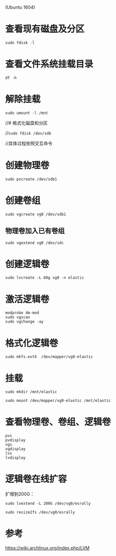 (Ubuntu 1604)

# 查看现有磁盘及分区

`sudo fdisk -l`

# 查看文件系统挂载目录

`df -h`

# 解除挂载

`sudo umount -l /mnt`

//# 格式化磁盘和分区

//`sudo fdisk /dev/sdb`

//具体过程依照交互命令


# 创建物理卷

`sudo pvcreate /dev/sdb1`

# 创建卷组

`sudo vgcreate vg0 /dev/sdb1`

## 物理卷加入已有卷组

`sudo vgextend vg0 /dev/sdc`

# 创建逻辑卷

`sudo lvcreate -L 60g vg0 -n elastic`



# 激活逻辑卷

	
```
modprobe dm-mod
sudo vgscan
sudo vgchange -ay
```

# 格式化逻辑卷

`sudo mkfs.ext4  /dev/mapper/vg0-elastic`

# 挂载

```
sudo mkdir /mnt/elastic

sudo mount /dev/mapper/vg0-elastic /mnt/elastic

```

# 查看物理卷、卷组、逻辑卷

```
pvs
pvdisplay
vgs
vgdisplay
lvs
lvdisplay
```

# 逻辑卷在线扩容

扩增到200G：

```
sudo lvextend -L 200G /dev/vg0/esrally 

sudo resize2fs /dev/vg0/esrally
```

# 参考

https://wiki.archlinux.org/index.php/LVM
